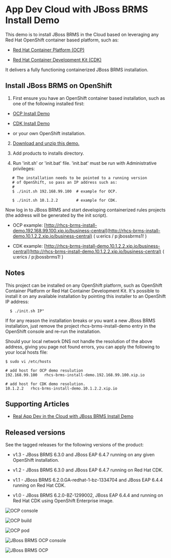 App Dev Cloud with JBoss BRMS Install Demo 
==========================================
This demo is to install JBoss BRMS in the Cloud based on leveraging any Red Hat OpenShift container based platform, such as:

 - [Red Hat Container Platform (OCP)](https://github.com/redhatdemocentral/ocp-install-demo)
  
 - [Red Hat Container Development Kit (CDK)](https://github.com/redhatdemocentral/cdk-install-demo)

It delivers a fully functioning containerized JBoss BRMS installation.


Install JBoss BRMS on OpenShift
-------------------------------
1. First ensure you have an OpenShift container based installation, such as one of the following installed first:

  - [OCP Install Demo](https://github.com/redhatdemocentral/ocp-install-demo)

  - [CDK Install Demo](https://github.com/redhatdemocentral/cdk-install-demo)

  - or your own OpenShift installation.

2. [Download and unzip this demo.](https://github.com/redhatdemocentral/rhcs-brms-install-demo/archive/master.zip)

3. Add products to installs directory.

4. Run 'init.sh' or 'init.bat' file. 'init.bat' must be run with Administrative privileges:
```
   # The installation needs to be pointed to a running version
   # of OpenShift, so pass an IP address such as:
   #
   $ ./init.sh 192.168.99.100  # example for OCP.

   $ ./init.sh 10.1.2.2        # example for CDK.
```

Now log in to JBoss BRMS and start developing containerized rules projects (the address will be generated by the init script).

  - OCP example: [http://rhcs-brms-install-demo.192.168.99.100.xip.io/business-central](http://rhcs-brms-install-demo.10.1.2.2.xip.io/business-central) ( u:erics / p:jbossbrms1! )
  
  - CDK example: [http://rhcs-brms-install-demo.10.1.2.2.xip.io/business-central](http://rhcs-brms-install-demo.10.1.2.2.xip.io/business-central) ( u:erics / p:jbossbrms1! )


Notes
-----
This project can be installed on any OpenShift platform, such as OpenShift Container Platform or Red Hat Container Development Kit. It's possible to install it on any available installation by pointing this installer to an OpenShift IP address:
```
  $ ./init.sh IP"
```

If for any reason the installation breaks or you want a new JBoss BRMS installation, just remove the project rhcs-brms-install-demo entry in the OpenShift console and re-run the installation.

Should your local network DNS not handle the resolution of the above address, giving you page not found errors, you can apply the following to your local hosts file:

```
$ sudo vi /etc/hosts

# add host for OCP demo resulution
192.168.99.100   rhcs-brms-install-demo.192.168.99.100.xip.io 

# add host for CDK demo resolution.
10.1.2.2   rhcs-brms-install-demo.10.1.2.2.xip.io 
```


Supporting Articles
-------------------
- [Real App Dev in the Cloud with JBoss BRMS Install Demo](http://www.schabell.org/2016/03/real-appdev-in-cloud-jboss-brms-install-demo.html)


Released versions
-----------------
See the tagged releases for the following versions of the product:

- v1.3 - JBoss BRMS 6.3.0 and JBoss EAP 6.4.7 running on any given OpenShift installation.

- v1.2 - JBoss BRMS 6.3.0 and JBoss EAP 6.4.7 running on Red Hat CDK.

- v1.1 - JBoss BRMS 6.2.0.GA-redhat-1-bz-1334704 and JBoss EAP 6.4.4 running on Red Hat CDK.

- v1.0 - JBoss BRMS 6.2.0-BZ-1299002, JBoss EAP 6.4.4 and running on Red Hat CDK using OpenShift Enterprise image. 

![OCP console](https://github.com/redhatdemocentral/rhcs-brms-install-demo/blob/master/docs/demo-images/rhcs-brms-ocp-console.png?raw=true)

![OCP build](https://github.com/redhatdemocentral/rhcs-brms-install-demo/blob/master/docs/demo-images/rhcs-brms-build-ocp.png?raw=true)

![OCP pod](https://github.com/redhatdemocentral/rhcs-brms-install-demo/blob/master/docs/demo-images/rhcs-brms-pod-ocp.png?raw=true)

![JBoss BRMS OCP console](https://github.com/redhatdemocentral/rhcs-brms-install-demo/blob/master/docs/demo-images/jboss-brms-ocp-console.png?raw=true)

![JBoss BRMS OCP](https://github.com/redhatdemocentral/rhcs-brms-install-demo/blob/master/docs/demo-images/jboss-brms-ocp.png?raw=true)

